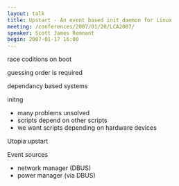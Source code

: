```yaml
---
layout: talk
title: Upstart - An event based init daemon for Linux
meeting: /conferences/2007/01/20/LCA2007/
speaker: Scott James Remnant
begin: 2007-01-17 16:00
---
```

race coditions on boot

guessing order is required

dependancy based systems

initng

* many problems unsolved
* scripts depend on other scripts
* we want scripts depending on hardware devices

Utopia upstart

Event sources

* network manager (DBUS)
* power manager (via DBUS)
